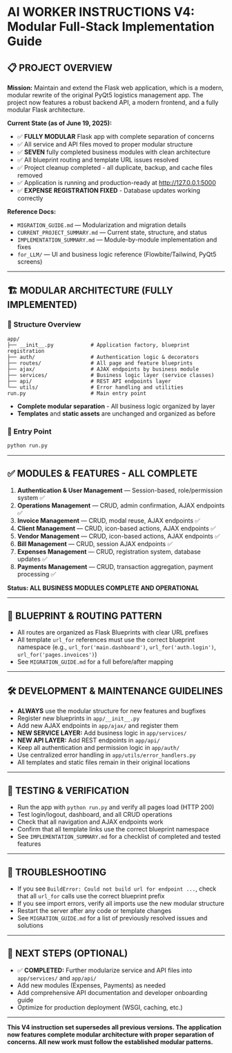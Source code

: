 # AI WORKER INSTRUCTIONS V4: Modular Full-Stack Implementation Guide

## 📋 PROJECT OVERVIEW

**Mission:** Maintain and extend the Flask web application, which is a modern, modular rewrite of the original PyQt5 logistics management app. The project now features a robust backend API, a modern frontend, and a fully modular Flask architecture.

**Current State (as of June 19, 2025):**
- ✅ **FULLY MODULAR** Flask app with complete separation of concerns
- ✅ All service and API files moved to proper modular structure  
- ✅ **SEVEN** fully completed business modules with clean architecture
- ✅ All blueprint routing and template URL issues resolved
- ✅ Project cleanup completed - all duplicate, backup, and cache files removed
- ✅ Application is running and production-ready at http://127.0.0.1:5000
- ✅ **EXPENSE REGISTRATION FIXED** - Database updates working correctly

**Reference Docs:**
- `MIGRATION_GUIDE.md` — Modularization and migration details
- `CURRENT_PROJECT_SUMMARY.md` — Current state, structure, and status
- `IMPLEMENTATION_SUMMARY.md` — Module-by-module implementation and fixes
- `for_LLM/` — UI and business logic reference (Flowbite/Tailwind, PyQt5 screens)

---

## 🏗️ MODULAR ARCHITECTURE (FULLY IMPLEMENTED)

### 🔄 Structure Overview
```
app/
├── __init__.py            # Application factory, blueprint registration
├── auth/                  # Authentication logic & decorators
├── routes/                # All page and feature blueprints
├── ajax/                  # AJAX endpoints by business module
├── services/              # Business logic layer (service classes)
├── api/                   # REST API endpoints layer
└── utils/                 # Error handling and utilities
run.py                     # Main entry point
```
- **Complete modular separation** - All business logic organized by layer
- **Templates** and **static assets** are unchanged and organized as before

### 🚀 Entry Point
```bash
python run.py
```

---

## ✅ MODULES & FEATURES - ALL COMPLETE

1. **Authentication & User Management** — Session-based, role/permission system ✅
2. **Operations Management** — CRUD, admin confirmation, AJAX endpoints ✅
3. **Invoice Management** — CRUD, modal reuse, AJAX endpoints ✅
4. **Client Management** — CRUD, icon-based actions, AJAX endpoints ✅
5. **Vendor Management** — CRUD, icon-based actions, AJAX endpoints ✅
6. **Bill Management** — CRUD, session AJAX endpoints ✅
7. **Expenses Management** — CRUD, registration system, database updates ✅
8. **Payments Management** — CRUD, transaction aggregation, payment processing ✅

**Status: ALL BUSINESS MODULES COMPLETE AND OPERATIONAL**

---

## 🔧 BLUEPRINT & ROUTING PATTERN
- All routes are organized as Flask Blueprints with clear URL prefixes
- All template `url_for` references must use the correct blueprint namespace (e.g., `url_for('main.dashboard')`, `url_for('auth.login')`, `url_for('pages.invoices')`)
- See `MIGRATION_GUIDE.md` for a full before/after mapping

---

## 🛠️ DEVELOPMENT & MAINTENANCE GUIDELINES

- **ALWAYS** use the modular structure for new features and bugfixes
- Register new blueprints in `app/__init__.py`
- Add new AJAX endpoints in `app/ajax/` and register them
- **NEW SERVICE LAYER:** Add business logic in `app/services/` 
- **NEW API LAYER:** Add REST endpoints in `app/api/`
- Keep all authentication and permission logic in `app/auth/`
- Use centralized error handling in `app/utils/error_handlers.py`
- All templates and static files remain in their original locations

---

## 🧪 TESTING & VERIFICATION
- Run the app with `python run.py` and verify all pages load (HTTP 200)
- Test login/logout, dashboard, and all CRUD operations
- Check that all navigation and AJAX endpoints work
- Confirm that all template links use the correct blueprint namespace
- See `IMPLEMENTATION_SUMMARY.md` for a checklist of completed and tested features

---

## 🚨 TROUBLESHOOTING
- If you see `BuildError: Could not build url for endpoint ...`, check that all `url_for` calls use the correct blueprint prefix
- If you see import errors, verify all imports use the new modular structure
- Restart the server after any code or template changes
- See `MIGRATION_GUIDE.md` for a list of previously resolved issues and solutions

---

## 🎯 NEXT STEPS (OPTIONAL)
- ✅ **COMPLETED:** Further modularize service and API files into `app/services/` and `app/api/`
- Add new modules (Expenses, Payments) as needed
- Add comprehensive API documentation and developer onboarding guide
- Optimize for production deployment (WSGI, caching, etc.)

---

**This V4 instruction set supersedes all previous versions. The application now features complete modular architecture with proper separation of concerns. All new work must follow the established modular patterns.**

